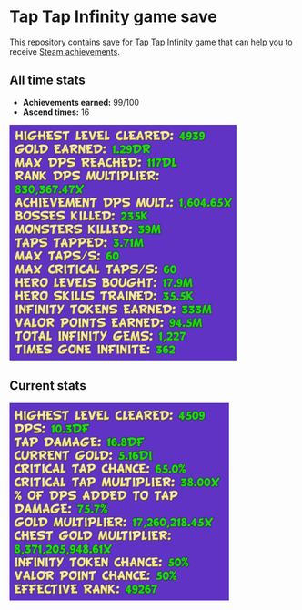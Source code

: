 # Tap Tap Infinity game save

This repository contains [save](./SAVE) for [Tap Tap Infinity](https://store.steampowered.com/app/380360/Tap_Tap_Infinity/) game that can help you to receive [Steam achievements](https://steamcommunity.com/stats/380360/achievements).

## All time stats

* **Achievements earned:** 99/100
* **Ascend times:** 16

![All time stats](./all-time-stats.png)

## Current stats

![Current stats](./current-stats.png)
